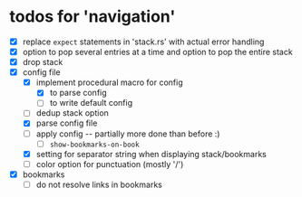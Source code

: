 # todos for 'navigation'

- [x] replace `expect` statements in 'stack.rs' with actual error handling
- [x] option to pop several entries at a time and option to pop the entire stack
- [x] drop stack
- [x] config file
  - [x] implement procedural macro for config
    - [x] to parse config
    - [ ] to write default config
  - [ ] dedup stack option
  - [x] parse config file
  - [ ] apply config -- partially more done than before :)
    - [ ] `show-bookmarks-on-book`
  - [x] setting for separator string when displaying stack/bookmarks
  - [ ] color option for punctuation (mostly '/')
- [x] bookmarks
  - [ ] do not resolve links in bookmarks
